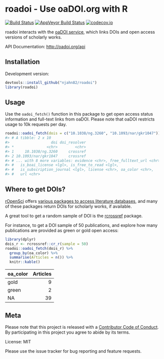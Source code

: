 # roadoi - Use oaDOI.org with R




[![Build Status](https://travis-ci.org/njahn82/roadoi.svg?branch=master)](https://travis-ci.org/njahn82/roadoi)
[![AppVeyor Build Status](https://ci.appveyor.com/api/projects/status/github/njahn82/roadoi?branch=master&svg=true)](https://ci.appveyor.com/project/njahn82/roadoi)
[![codecov.io](https://codecov.io/github/njahn82/roadoi/coverage.svg?branch=master)](https://codecov.io/github/njahn82/roadoi?branch=master)

roadoi interacts with the [oaDOI service](http://oadoi.org/), which links DOIs 
and open access versions of scholarly works.

API Documentation: <http://oadoi.org/api>

## Installation

Development version:

```r
devtools::install_github("njahn82/roadoi")
library(roadoi)
```

## Usage

Use the `oadoi_fetch()` function in this package to get open access status
information and full-text links from oaDOI. Please note that oaDOI restricts
usage to 10k requests per day.


```r
roadoi::oadoi_fetch(dois = c("10.1038/ng.3260", "10.1093/nar/gkr1047"))
#> # A tibble: 2 x 10
#>                   doi doi_resolver
#> *               <chr>        <chr>
#> 1     10.1038/ng.3260     crossref
#> 2 10.1093/nar/gkr1047     crossref
#> # ... with 8 more variables: evidence <chr>, free_fulltext_url <chr>,
#> #   is_boai_license <lgl>, is_free_to_read <lgl>,
#> #   is_subscription_journal <lgl>, license <chr>, oa_color <chr>,
#> #   url <chr>
```

## Where to get DOIs?

[rOpenSci](https://ropensci.org/) offers [various packages to access literature databases](https://ropensci.org/packages/#literature), and many of these packages return DOIs for scholarly works, if available.

A great tool to get a random sample of DOI is the 
[rcrossref](https://github.com/ropensci/rcrossref) package.

For instance, to get a DOI sample of 50 publications, and explore how many 
publications are provided as green or gold open access:


```r
library(dplyr)
dois_r <- rcrossref::cr_r(sample = 50)
roadoi::oadoi_fetch(dois_r) %>% 
  group_by(oa_color) %>%
  summarise(Articles = n()) %>%
  knitr::kable()
```



|oa_color | Articles|
|:--------|--------:|
|gold     |        9|
|green    |        2|
|NA       |       39|


## Meta

Please note that this project is released with a [Contributor Code of Conduct](CONDUCT.md). By participating in this project you agree to abide by its terms.

License: MIT

Please use the issue tracker for bug reporting and feature requests.

